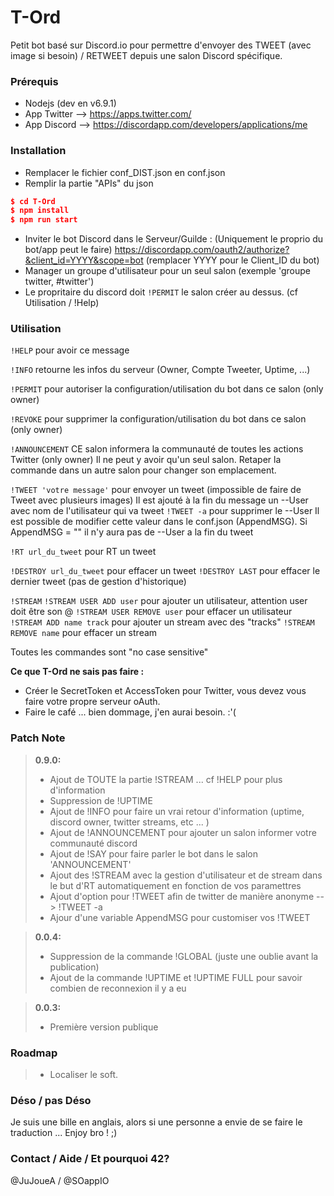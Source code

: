 # T-Ord

Petit bot basé sur Discord.io pour permettre d'envoyer des TWEET (avec image si besoin) / RETWEET depuis une salon Discord spécifique.

### Prérequis

  - Nodejs (dev en v6.9.1)
  - App Twitter --> https://apps.twitter.com/
  - App Discord --> https://discordapp.com/developers/applications/me

### Installation

  - Remplacer le fichier conf_DIST.json en conf.json
  - Remplir la partie "APIs" du json

```json
$ cd T-Ord
$ npm install
$ npm run start
```

  - Inviter le bot Discord dans le Serveur/Guilde :  (Uniquement le proprio du bot/app peut le faire)
      https://discordapp.com/oauth2/authorize?&client_id=YYYY&scope=bot (remplacer YYYY pour le Client_ID du bot)
  - Manager un groupe d'utilisateur pour un seul salon (exemple 'groupe twitter, #twitter')
  - Le propritaire du discord doit `!PERMIT` le salon créer au dessus. (cf Utilisation / !Help)

### Utilisation

`!HELP`  pour avoir ce message

`!INFO`  retourne les infos du serveur (Owner, Compte Tweeter, Uptime, ...)

`!PERMIT`  pour autoriser la configuration/utilisation du bot dans ce salon (only owner)

`!REVOKE`  pour supprimer la configuration/utilisation du bot dans ce salon (only owner)

`!ANNOUNCEMENT`  CE salon informera la communauté de toutes les actions Twitter (only owner)
      Il ne peut y avoir qu'un seul salon. Retaper la commande dans un autre salon pour changer son emplacement.

`!TWEET 'votre message'`  pour envoyer un tweet (impossible de faire de Tweet avec plusieurs images)
      Il est ajouté à la fin du message un --User avec nom de l'utilisateur qui va tweet
    `!TWEET -a`  pour supprimer le --User
      Il est possible de modifier cette valeur dans le conf.json (AppendMSG).
      Si AppendMSG = "" il n'y aura pas de --User a la fin du tweet

`!RT url_du_tweet`  pour RT un tweet

`!DESTROY url_du_tweet`  pour effacer un tweet
    `!DESTROY LAST`  pour effacer le dernier tweet (pas de gestion d'historique)

`!STREAM`
    `!STREAM USER ADD user`  pour ajouter un utilisateur, attention user doit être son @
    `!STREAM USER REMOVE user`  pour effacer un utilisateur
    `!STREAM ADD name track`  pour ajouter un stream avec des "tracks"
    `!STREAM REMOVE name`  pour effacer un stream

Toutes les commandes sont "no case sensitive"

**Ce que T-Ord ne sais pas faire :**
  - Créer le SecretToken et AccessToken pour Twitter, vous devez vous faire votre propre serveur oAuth.
  - Faire le café ... bien dommage, j'en aurai besoin. :'(

### Patch Note

> **0.9.0:**
> - Ajout de TOUTE la partie !STREAM ... cf !HELP pour plus d'information
> - Suppression de !UPTIME
> - Ajout de !INFO pour faire un vrai retour d'information (uptime, discord owner, twitter streams, etc ... )
> - Ajout de !ANNOUNCEMENT pour ajouter un salon informer votre communauté discord
> - Ajout de !SAY pour faire parler le bot dans le salon 'ANNOUNCEMENT'
> - Ajout des !STREAM avec la gestion d'utilisateur et de stream dans le but d'RT automatiquement en fonction de vos paramettres
> - Ajout d'option pour !TWEET afin de twitter de manière anonyme --> !TWEET -a
> - Ajour d'une variable AppendMSG pour customiser vos !TWEET

> **0.0.4:**
> - Suppression de la commande !GLOBAL (juste une oublie avant la publication)
> - Ajout de la commande !UPTIME et !UPTIME FULL pour savoir combien de reconnexion il y a eu

> **0.0.3:**
> - Première version publique

### Roadmap

>  - Localiser le soft.

### Déso / pas Déso

Je suis une bille en anglais, alors si une personne a envie de se faire le traduction ... Enjoy bro ! ;)

### Contact / Aide / Et pourquoi 42?

@JuJoueA / @SOappIO
